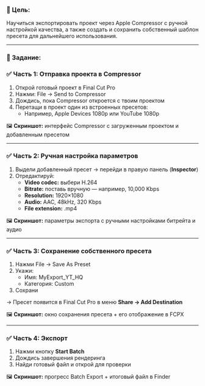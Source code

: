### **🎯 Цель:**

Научиться экспортировать проект через Apple Compressor с ручной настройкой качества, а также создать и сохранить собственный шаблон пресета для дальнейшего использования.

---

### **📝 Задание:**

### **✅ Часть 1: Отправка проекта в Compressor**

1. Открой готовый проект в Final Cut Pro
2. Нажми: File → Send to Compressor
3. Дождись, пока Compressor откроется с твоим проектом
4. Перетащи в проект один из встроенных пресетов:
    - Например, Apple Devices 1080p или YouTube 1080p

🖼 **Скриншот:** интерфейс Compressor с загруженным проектом и добавленным пресетом

---

### **✅ Часть 2: Ручная настройка параметров**

1. Выдели добавленный пресет → перейди в правую панель (**Inspector**)
2. Отредактируй:
    - **Video codec:** выбери H.264
    - **Bitrate:** поставь вручную — например, 10,000 Kbps
    - **Resolution:** 1920×1080
    - **Audio:** AAC, 48kHz, 320 Kbps
    - **File extension:** .mp4

🖼 **Скриншот:** параметры экспорта с ручными настройками битрейта и аудио

---

### **✅ Часть 3: Сохранение собственного пресета**

1. Нажми File → Save As Preset
2. Укажи:
    - Имя: MyExport_YT_HQ
    - Категория: Custom
3. Сохрани

→ Пресет появится в Final Cut Pro в меню **Share → Add Destination**

🖼 **Скриншот:** окно сохранения пресета + его отображение в FCPX

---

### **✅ Часть 4: Экспорт**

1. Нажми кнопку **Start Batch**
2. Дождись завершения рендеринга
3. Найди готовый файл и открой для проверки

🖼 **Скриншот:** прогресс Batch Export + итоговый файл в Finder